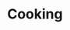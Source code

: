 ---
caption: #what displays in the additional_interests grid:
  title: Cooking
  subtitle:
  thumbnail: assets/img/additional_interests/cooking/cooking.jpg
  
#what displays when the item is clicked:
title: Cooking
subtitle:
items:
  - image: assets/img/additional_interests/cooking/salmon.jpg
    alt: salmon
    description: "**Air Fryer Salmon and Roasted Broccoli**  \nI finally gave the craze of air fried salmon a try and it did not disappoint. The salmon was tender on the inside and flakey around the edges, which paired perfectly with the crunchy broccoli. Also, the whole meal only took 20 minutes to cook!  \n**Rating: 8.5/10**"
  - image: assets/img/additional_interests/cooking/pasta.jpg 
    alt: pasta
    description: "**Chicken Pesto Pasta**  \nI was craving pasta and needed to use up a jar of week-old pesto. The chicken turned out a little dryer than I like, but the overall flavor was solid. I decided to add spinach and roasted tomatoes with garlic for some veggies, which made the dish pop!  \n**Rating: 7/10**"
  - image: assets/img/additional_interests/cooking/pizza.jpg 
    alt: pizza
    description: "**Chicken Pita Pizza**  \nTime to be creative! I hadn't had pizza in a while but saw the opportunity to make it after surveying all the ingredients in my dorm room. I used pita bread as the crust and feta for the cheese. It didn't taste like a traditional pizza, but it sure looked like one.  \n**Rating: 7.5/10**"
  - image: assets/img/additional_interests/cooking/sandwich.jpg 
    alt: sandwich
    description: "**Turkey Pesto Sandwich**  \nI discovered this glorious sandwich during my Summer 2022 internship. Needing something quick and easy to make for my lunch break, I decided to layer pesto, sliced turkey breast, and creamy gouda cheese onto toasted sour dough bread. This sandwich definitely made my lunch breaks.  \n**Rating: 8.5/10**"
  - image: assets/img/additional_interests/cooking/tacos.jpg 
    alt: tacos
    description: "**Chicken Fajita Tacos**  \nJust some classic chicken fajitas with corn tortillas. The chicken could have used more seasoning and was a little dry, but the guacamole on top helped. I ended up buying way too many corn tortillas than I needed for this dish!  \n**Rating: 6/10**"
  - image: assets/img/additional_interests/cooking/gyro.jpg 
    alt: gyro
    description: "**Chicken Gyros**  \nThe chicken was marinated in greek yogurt, which tenderized the meat and added a tangy flavor. With lots of ingredients and seasonings, the dish had depth, but the star of the show was the feta crumbles on top.  \n**Rating: 7/10**"
  - image: assets/img/additional_interests/cooking/curry.jpg
    alt: curry
    description: "**Panang Curry**  \nAfter searching for easy Instant Pot dishes, I stumbled across this [panang curry](https://www.paintthekitchenred.com/thai-instant-pot-panang-curry-with-chicken/). Having never made panang curry I was excited to try, and this simple recipe turned out great. I decided to add carrots to the recipe and modified a couple of the ingredients, but still produced a sweet, salty, Thai spicy dish. The curry was rich in flavor, and I will definitely be making it again!  \n**Rating: 9/10**"
  - image: assets/img/additional_interests/cooking/shrimp_fried_rice.jpg
    video: assets/img/additional_interests/cooking/shrimp_fried_rice.mp4
    alt: shrimp fried rice
    description: "**Shrimp Fried Rice**  \nMom's famous shrimp fried rice! For as long as I can remember, the Panda Express style wok has been a staple kitchen appliance in our household. Growing up, I was fortunate enough to enjoy all types of Chinese stir fry dishes with fried rice always being a family and friend favorite. The shrimp fried rice had a nice char and smokey flavor from the high heat of the wok and the onions and carrots added a balanced sweetness. Even though a seasoned wok adds an unique depth of flavor to the dish, the secret ingredient to my mom's fried rice is white pepper. When I cook fried rice it is often rare that I have access to a wok, but by simply adding white pepper my fried rice is elevated and I am reminded of home.  \n**Rating: 9.5/10**"


---